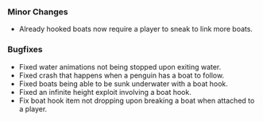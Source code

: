 ### Minor Changes
- Already hooked boats now require a player to sneak to link more boats.

### Bugfixes
- Fixed water animations not being stopped upon exiting water.
- Fixed crash that happens when a penguin has a boat to follow.
- Fixed boats being able to be sunk underwater with a boat hook.
- Fixed an infinite height exploit involving a boat hook.
- Fix boat hook item not dropping upon breaking a boat when attached to a player.